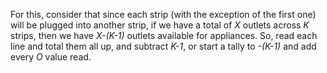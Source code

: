 For this, consider that since each strip (with the exception of the first one) will be plugged into another strip, if we have a total of *X* outlets across *K* strips, then we have *X-(K-1)* outlets available for appliances. So, read each line and total them all up, and subtract *K-1*, or start a tally to *-(K-1)* and add every *O* value read.
